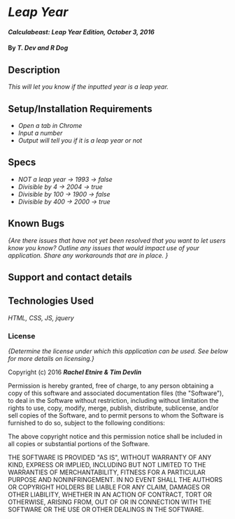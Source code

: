 # _Leap Year_

#### _Calculabeast: Leap Year Edition, October 3, 2016_

#### By _**T. Dev and R Dog**_

## Description

_This will let you know if the inputted year is a leap year._

## Setup/Installation Requirements

* _Open a tab in Chrome_
* _Input a number_
* _Output will tell you if it is a leap year or not_

## Specs

* _NOT a leap year -> 1993 -> false_
* _Divisible by 4 -> 2004 -> true_
* _Divisible by 100 -> 1900 -> false_
* _Divisible by 400 -> 2000 -> true_

## Known Bugs

_{Are there issues that have not yet been resolved that you want to let users know you know?  Outline any issues that would impact use of your application.  Share any workarounds that are in place. }_

## Support and contact details


## Technologies Used

_HTML, CSS, JS, jquery_

### License

*{Determine the license under which this application can be used.  See below for more details on licensing.}*

Copyright (c) 2016 **_Rachel Etnire & Tim Devlin_**

Permission is hereby granted, free of charge, to any person obtaining a copy of this software and associated documentation files (the "Software"), to deal in the Software without restriction, including without limitation the rights to use, copy, modify, merge, publish, distribute, sublicense, and/or sell copies of the Software, and to permit persons to whom the Software is furnished to do so, subject to the following conditions:

The above copyright notice and this permission notice shall be included in all copies or substantial portions of the Software.

THE SOFTWARE IS PROVIDED "AS IS", WITHOUT WARRANTY OF ANY KIND, EXPRESS OR IMPLIED, INCLUDING BUT NOT LIMITED TO THE WARRANTIES OF MERCHANTABILITY, FITNESS FOR A PARTICULAR PURPOSE AND NONINFRINGEMENT. IN NO EVENT SHALL THE AUTHORS OR COPYRIGHT HOLDERS BE LIABLE FOR ANY CLAIM, DAMAGES OR OTHER LIABILITY, WHETHER IN AN ACTION OF CONTRACT, TORT OR OTHERWISE, ARISING FROM, OUT OF OR IN CONNECTION WITH THE SOFTWARE OR THE USE OR OTHER DEALINGS IN THE SOFTWARE.
